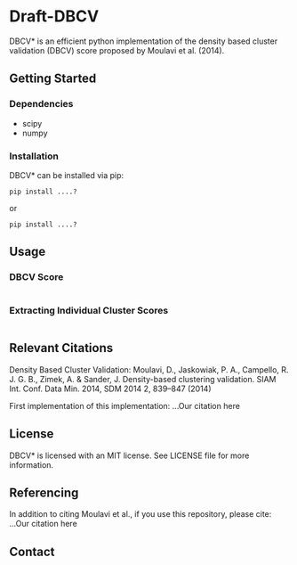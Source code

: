 # Draft-DBCV

DBCV* is an efficient python implementation of the density based cluster validation (DBCV) score proposed by Moulavi et al. (2014). 

## Getting Started
### Dependencies
- scipy
- numpy
### Installation
DBCV* can be installed via pip:
```
pip install ....?
```
or
```
pip install ....?
```

## Usage
### DBCV Score

```

```

### Extracting Individual Cluster Scores

```

```

## Relevant Citations
Density Based Cluster Validation:
Moulavi, D., Jaskowiak, P. A., Campello, R. J. G. B., Zimek, A. & Sander, J. Density-based clustering validation. SIAM Int. Conf. Data Min. 2014, SDM 2014 2, 839–847 (2014)

First implementation of this implementation:
...Our citation here

## License
DBCV* is licensed with an MIT license. See LICENSE file for more information.

## Referencing
In addition to citing Moulavi et al., if you use this repository, please cite:
...Our citation here

## Contact 

